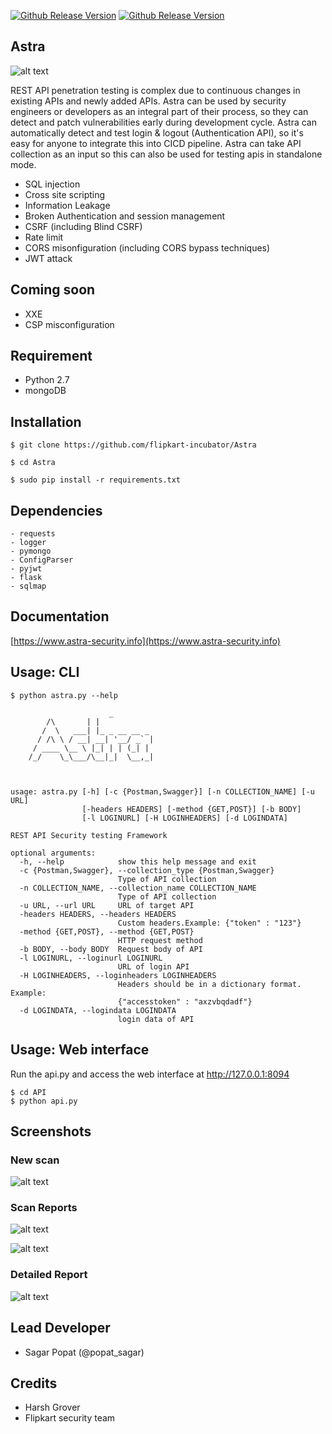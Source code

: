 [![Github Release Version](https://img.shields.io/badge/release-V1.0-blue.svg)](https://github.com/flipkart-incubator/Astra)
[![Github Release Version](https://img.shields.io/badge/python-2.7-blue.svg)](https://github.com/flipkart-incubator/Astra)

## Astra
![alt text](https://raw.githubusercontent.com/flipkart-incubator/Astra/dev/Dashboard/static/astra.png)

REST API penetration testing is complex due to continuous changes in existing APIs and newly added APIs. Astra can be used by security engineers or developers as an integral part of their process, so they can detect and patch vulnerabilities early during development cycle. Astra can automatically detect and test login & logout (Authentication API), so it's easy for anyone to integrate this into CICD pipeline. Astra can take API collection as an input so this can also be used for testing apis in standalone mode.

- SQL injection
- Cross site scripting
- Information Leakage
- Broken Authentication and session management
- CSRF (including Blind CSRF)
- Rate limit
- CORS misonfiguration (including CORS bypass techniques)
- JWT attack

## Coming soon
- XXE 
- CSP misconfiguration

## Requirement
- Python 2.7
- mongoDB

## Installation

```
$ git clone https://github.com/flipkart-incubator/Astra

$ cd Astra

$ sudo pip install -r requirements.txt

```

## Dependencies

```
- requests
- logger
- pymongo
- ConfigParser
- pyjwt
- flask
- sqlmap
```
## Documentation
[https://www.astra-security.info](https://www.astra-security.info)

## Usage: CLI

```
$ python astra.py --help

                      _
        /\       | |
       /  \   ___| |_ _ __ __ _
      / /\ \ / __| __| '__/ _` |
     / ____ \__ \ |_| | | (_| |
    /_/    \_\___/\__|_|  \__,_|



usage: astra.py [-h] [-c {Postman,Swagger}] [-n COLLECTION_NAME] [-u URL]
                [-headers HEADERS] [-method {GET,POST}] [-b BODY]
                [-l LOGINURL] [-H LOGINHEADERS] [-d LOGINDATA]

REST API Security testing Framework

optional arguments:
  -h, --help            show this help message and exit
  -c {Postman,Swagger}, --collection_type {Postman,Swagger}
                        Type of API collection
  -n COLLECTION_NAME, --collection_name COLLECTION_NAME
                        Type of API collection
  -u URL, --url URL     URL of target API
  -headers HEADERS, --headers HEADERS
                        Custom headers.Example: {"token" : "123"}
  -method {GET,POST}, --method {GET,POST}
                        HTTP request method
  -b BODY, --body BODY  Request body of API
  -l LOGINURL, --loginurl LOGINURL
                        URL of login API
  -H LOGINHEADERS, --loginheaders LOGINHEADERS
                        Headers should be in a dictionary format. Example:
                        {"accesstoken" : "axzvbqdadf"}
  -d LOGINDATA, --logindata LOGINDATA
                        login data of API

```
## Usage: Web interface
Run the api.py and access the web interface at http://127.0.0.1:8094
```
$ cd API
$ python api.py

```
## Screenshots 
### New scan
![alt text](https://raw.githubusercontent.com/flipkart-incubator/Astra/dev/Dashboard/static/new%20scan.png)

### Scan Reports
![alt text](https://raw.githubusercontent.com/flipkart-incubator/Astra/dev/Dashboard/static/Reports.png)

![alt text](https://raw.githubusercontent.com/flipkart-incubator/Astra/dev/Dashboard/static/scan-report.png)
### Detailed Report
![alt text](https://raw.githubusercontent.com/flipkart-incubator/Astra/dev/Dashboard/static/Detailed-report.png)


## Lead Developer
- Sagar Popat (@popat_sagar) 

## Credits
- Harsh Grover
- Flipkart security team
